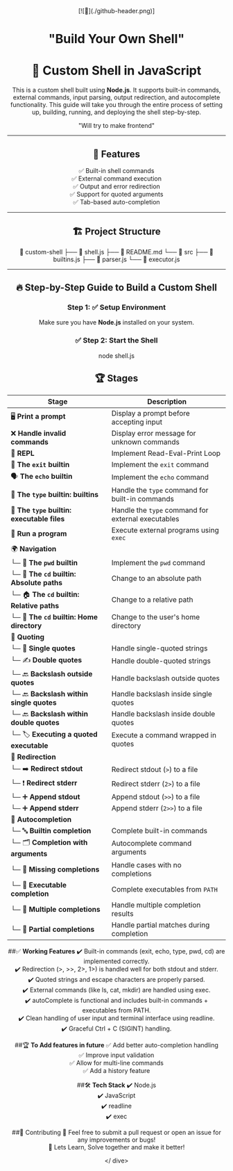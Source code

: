 <div style="text-align: center;">
[![👋](./github-header.png)]

 # "Build Your Own Shell"

# 🐚 Custom Shell in JavaScript

This is a custom shell built using **Node.js**. It supports built-in commands, external commands, input parsing, output redirection, and autocomplete functionality. This guide will take you through the entire process of setting up, building, running, and deploying the shell step-by-step.

"Will try to make frontend"

---

## 🚀 Features
✅ Built-in shell commands  
✅ External command execution  
✅ Output and error redirection  
✅ Support for quoted arguments  
✅ Tab-based auto-completion  

---

## 🏗️ Project Structure

📂 custom-shell
├── 📄 shell.js
├── 📄 README.md
└── 📂 src
├── 📄 builtins.js
├── 📄 parser.js
└── 📄 executor.js

---

## 🔥 Step-by-Step Guide to Build a Custom Shell

### Step 1: ✅ **Setup Environment**
Make sure you have **Node.js** installed on your system.  

### ✅ **Step 2: Start the Shell**  
node shell.js

## 🏆 **Stages**  
| Stage | Description |  
|-------|-------------|  
| 🖥️ **Print a prompt** | Display a prompt before accepting input |  
| ❌ **Handle invalid commands** | Display error message for unknown commands |  
| 🔄 **REPL** | Implement Read-Eval-Print Loop |  
| 🚪 **The `exit` builtin** | Implement the `exit` command |  
| 🗣️ **The `echo` builtin** | Implement the `echo` command |  
| 🔎 **The `type` builtin: builtins** | Handle the `type` command for built-in commands |  
| 🔎 **The `type` builtin: executable files** | Handle the `type` command for external executables |  
| 🚀 **Run a program** | Execute external programs using `exec` |  
| 🌍 **Navigation** | |  
| └─ 📂 **The `pwd` builtin** | Implement the `pwd` command |  
| └─ 📁 **The `cd` builtin: Absolute paths** | Change to an absolute path |  
| └─ 🏠 **The `cd` builtin: Relative paths** | Change to a relative path |  
| └─ 🏡 **The `cd` builtin: Home directory** | Change to the user's home directory |  
| 🧩 **Quoting** | |  
| └─ 📝 **Single quotes** | Handle single-quoted strings |  
| └─ ✍️ **Double quotes** | Handle double-quoted strings |  
| └─ 🔙 **Backslash outside quotes** | Handle backslash outside quotes |  
| └─ 🔙 **Backslash within single quotes** | Handle backslash inside single quotes |  
| └─ 🔙 **Backslash within double quotes** | Handle backslash inside double quotes |  
| └─ 🏷️ **Executing a quoted executable** | Execute a command wrapped in quotes |  
| 🔀 **Redirection** | |  
| └─ ➡️ **Redirect stdout** | Redirect stdout (`>`) to a file |  
| └─ ❗ **Redirect stderr** | Redirect stderr (`2>`) to a file |  
| └─ ➕ **Append stdout** | Append stdout (`>>`) to a file |  
| └─ ➕ **Append stderr** | Append stderr (`2>>`) to a file |  
| 🌟 **Autocompletion** | |  
| └─ 🔤 **Builtin completion** | Complete built-in commands |  
| └─ 🗂️ **Completion with arguments** | Autocomplete command arguments |  
| └─ 🚫 **Missing completions** | Handle cases with no completions |  
| └─ 🔎 **Executable completion** | Complete executables from `PATH` |  
| └─ 📜 **Multiple completions** | Handle multiple completion results |  
| └─ 🧩 **Partial completions** | Handle partial matches during completion |  


 ##✅ **Working Features**
✔️ Built-in commands (exit, echo, type, pwd, cd) are implemented correctly.<br>
✔️ Redirection (>, >>, 2>, 1>) is handled well for both stdout and stderr.<br>
✔️ Quoted strings and escape characters are properly parsed.<br>
✔️ External commands (like ls, cat, mkdir) are handled using exec.<br>
✔️ autoComplete is functional and includes built-in commands + executables from PATH.<br>
✔️ Clean handling of user input and terminal interface using readline.<br>
✔️ Graceful Ctrl + C (SIGINT) handling.<br>

##🏆 **To Add features in future**
✅ Add better auto-completion handling<br>
✅ Improve input validation<br>
✅ Allow for multi-line commands<br>
✅ Add a history feature<br>

##🛠️ **Tech Stack**
✔️ Node.js<br>
✔️ JavaScript<br>
✔️ readline<br>
✔️ exec<br>

##🤝 Contributing
👋 Feel free to submit a pull request or open an issue for any improvements or bugs!<br>
👋 Lets Learn, Solve together and make it better!<br>


</ dive>
